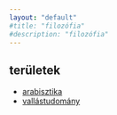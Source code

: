 ```yaml
---
layout: "default"
#title: "filozófia"
#description: "filozófia"
---
```


## területek

- [arabisztika](/arabisztika/)
- [vallástudomány](./vallastudomany/index.md)
